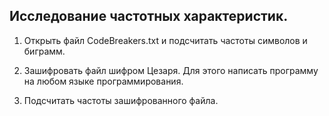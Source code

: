 ## Исследование частотных характеристик.

1. Открыть файл CodeBreakers.txt и подсчитать частоты символов и биграмм.

2. Зашифровать файл шифром Цезаря. Для этого написать программу на любом языке программирования.

3. Подсчитать частоты зашифрованного файла.